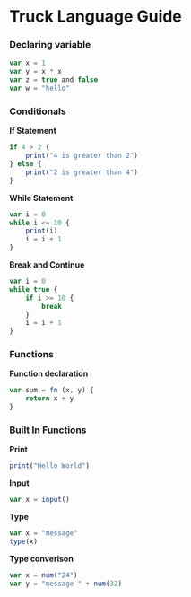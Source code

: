 # Truck Language Guide

### Declaring variable
```javascript
var x = 1
var y = x * x
var z = true and false
var w = "hello"
```

### Conditionals
**If Statement**
```javascript
if 4 > 2 {
    print("4 is greater than 2")
} else {
    print("2 is greater than 4")
}
```

**While Statement**
```javascript
var i = 0
while i <= 10 {
    print(i)
    i = i + 1
}
```

**Break and Continue**
```javascript
var i = 0
while true {
    if i >= 10 {
        break
    }
    i = i + 1
}
```

### Functions
**Function declaration**
```javascript
var sum = fn (x, y) {
    return x + y
}
```

### Built In Functions
**Print**
```javascript
print("Hello World")
```

**Input**
```javascript
var x = input()
```

**Type**
```javascript
var x = "message"
type(x)
```

**Type converison**
```javascript
var x = num("24")
var y = "message " + num(32)
```
